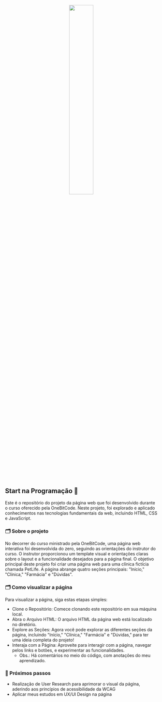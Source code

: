 <div align="center">
<img src="https://github.com/ellen-caroline/start-programacao-web/assets/106993186/81bcf400-817d-4b70-bf05-444bafdbb4df" alt="" width="40%"></img>
</div>

## Start na Programação 🤘
Este é o repositório do projeto da página web que foi desenvolvido durante o curso oferecido pela OneBitCode. Neste projeto, foi explorado e aplicado conhecimentos nas tecnologias fundamentais da web, incluindo HTML, CSS e JavaScript.

### 🗂️ Sobre o projeto
No decorrer do curso ministrado pela OneBitCode, uma página web interativa foi desenvolvida do zero, seguindo as orientações do instrutor do curso. O instrutor proporcionou um template visual e orientações claras sobre o layout e a funcionalidade desejados para a página final. O objetivo principal deste projeto foi criar uma página web para uma clínica fictícia chamada PetLife. A página abrange quatro seções principais: "Início," "Clínica," "Farmácia" e "Dúvidas".

### 🗂️ Como visualizar a página
Para visualizar a página, siga estas etapas simples:
- Clone o Repositório: Comece clonando este repositório em sua máquina local.
- Abra o Arquivo HTML: O arquivo HTML da página web está localizado no diretório.
- Explore as Seções: Agora você pode explorar as diferentes seções da página, incluindo "Início," "Clínica," "Farmácia" e "Dúvidas," para ter uma ideia completa do projeto!
- Interaja com a Página: Aproveite para interagir com a página, navegar pelos links e botões, e experimentar as funcionalidades.
  - Obs.: Há comentários no meio do código, com anotações do meu aprendizado.

### 📂 Próximos passos
- Realização de User Research para aprimorar o visual da página, aderindo aos princípios de acessibilidade da WCAG
- Aplicar meus estudos em UX/UI Design na página
